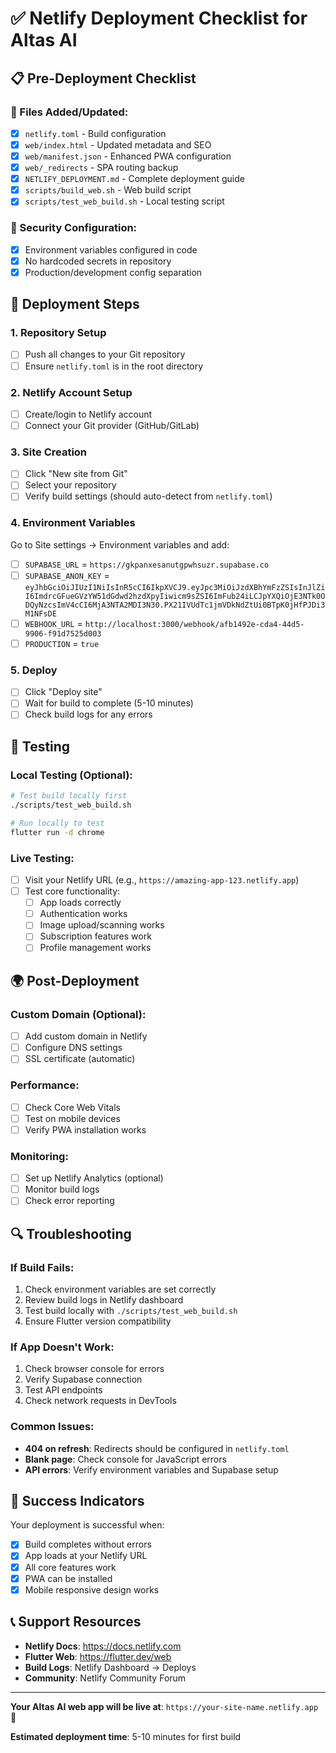 # ✅ Netlify Deployment Checklist for Altas AI

## 📋 Pre-Deployment Checklist

### 🔧 Files Added/Updated:

- [x] `netlify.toml` - Build configuration
- [x] `web/index.html` - Updated metadata and SEO
- [x] `web/manifest.json` - Enhanced PWA configuration
- [x] `web/_redirects` - SPA routing backup
- [x] `NETLIFY_DEPLOYMENT.md` - Complete deployment guide
- [x] `scripts/build_web.sh` - Web build script
- [x] `scripts/test_web_build.sh` - Local testing script

### 🔐 Security Configuration:

- [x] Environment variables configured in code
- [x] No hardcoded secrets in repository
- [x] Production/development config separation

## 🚀 Deployment Steps

### 1. Repository Setup

- [ ] Push all changes to your Git repository
- [ ] Ensure `netlify.toml` is in the root directory

### 2. Netlify Account Setup

- [ ] Create/login to Netlify account
- [ ] Connect your Git provider (GitHub/GitLab)

### 3. Site Creation

- [ ] Click "New site from Git"
- [ ] Select your repository
- [ ] Verify build settings (should auto-detect from `netlify.toml`)

### 4. Environment Variables

Go to Site settings → Environment variables and add:

- [ ] `SUPABASE_URL` = `https://gkpanxesanutgpwhsuzr.supabase.co`
- [ ] `SUPABASE_ANON_KEY` = `eyJhbGciOiJIUzI1NiIsInR5cCI6IkpXVCJ9.eyJpc3MiOiJzdXBhYmFzZSIsInJlZiI6ImdrcGFueGVzYW51dGdwd2hzdXpyIiwicm9sZSI6ImFub24iLCJpYXQiOjE3NTk0ODQyNzcsImV4cCI6MjA3NTA2MDI3N30.PX21IVUdTc1jmVDkNdZtUi0BTpK0jHfPJDi3M1NFsDE`
- [ ] `WEBHOOK_URL` = `http://localhost:3000/webhook/afb1492e-cda4-44d5-9906-f91d7525d003`
- [ ] `PRODUCTION` = `true`

### 5. Deploy

- [ ] Click "Deploy site"
- [ ] Wait for build to complete (5-10 minutes)
- [ ] Check build logs for any errors

## 🧪 Testing

### Local Testing (Optional):

```bash
# Test build locally first
./scripts/test_web_build.sh

# Run locally to test
flutter run -d chrome
```

### Live Testing:

- [ ] Visit your Netlify URL (e.g., `https://amazing-app-123.netlify.app`)
- [ ] Test core functionality:
  - [ ] App loads correctly
  - [ ] Authentication works
  - [ ] Image upload/scanning works
  - [ ] Subscription features work
  - [ ] Profile management works

## 🌍 Post-Deployment

### Custom Domain (Optional):

- [ ] Add custom domain in Netlify
- [ ] Configure DNS settings
- [ ] SSL certificate (automatic)

### Performance:

- [ ] Check Core Web Vitals
- [ ] Test on mobile devices
- [ ] Verify PWA installation works

### Monitoring:

- [ ] Set up Netlify Analytics (optional)
- [ ] Monitor build logs
- [ ] Check error reporting

## 🔍 Troubleshooting

### If Build Fails:

1. Check environment variables are set correctly
2. Review build logs in Netlify dashboard
3. Test build locally with `./scripts/test_web_build.sh`
4. Ensure Flutter version compatibility

### If App Doesn't Work:

1. Check browser console for errors
2. Verify Supabase connection
3. Test API endpoints
4. Check network requests in DevTools

### Common Issues:

- **404 on refresh**: Redirects should be configured in `netlify.toml`
- **Blank page**: Check console for JavaScript errors
- **API errors**: Verify environment variables and Supabase setup

## 🎉 Success Indicators

Your deployment is successful when:

- [x] Build completes without errors
- [x] App loads at your Netlify URL
- [x] All core features work
- [x] PWA can be installed
- [x] Mobile responsive design works

## 📞 Support Resources

- **Netlify Docs**: https://docs.netlify.com
- **Flutter Web**: https://flutter.dev/web
- **Build Logs**: Netlify Dashboard → Deploys
- **Community**: Netlify Community Forum

---

**Your Altas AI web app will be live at**: `https://your-site-name.netlify.app` 🚀

**Estimated deployment time**: 5-10 minutes for first build

